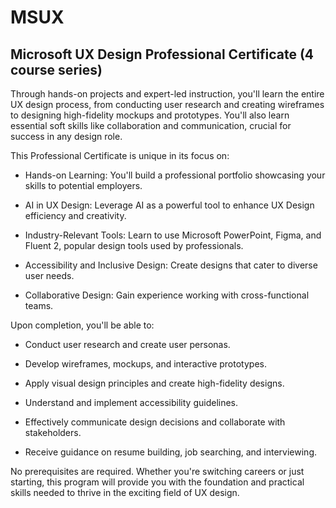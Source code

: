 # MSUX
## Microsoft UX Design Professional Certificate (4 course series)

Through hands-on projects and expert-led instruction, you'll learn the entire UX design process, from conducting user research and creating wireframes to designing high-fidelity mockups and prototypes. You'll also learn essential soft skills like collaboration and communication, crucial for success in any design role.

This Professional Certificate is unique in its focus on:

- Hands-on Learning: You'll build a professional portfolio showcasing your skills to potential employers.

-  AI in UX Design: Leverage AI as a powerful tool to enhance UX Design efficiency and creativity.

- Industry-Relevant Tools: Learn to use Microsoft PowerPoint, Figma, and Fluent 2, popular design tools used by professionals.

- Accessibility and Inclusive Design: Create designs that cater to diverse user needs.

- Collaborative Design: Gain experience working with cross-functional teams.

Upon completion, you'll be able to:

- Conduct user research and create user personas.

- Develop wireframes, mockups, and interactive prototypes.

-  Apply visual design principles and create high-fidelity designs.

-  Understand and implement accessibility guidelines.

- Effectively communicate design decisions and collaborate with stakeholders.

- Receive guidance on resume building, job searching, and interviewing.

No prerequisites are required. Whether you're switching careers or just starting, this program will provide you with the foundation and practical skills needed to thrive in the exciting field of UX design.
